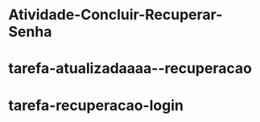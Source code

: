 # Atividade-Concluir-Recuperar-Senha
# tarefa-atualizadaaaa--recuperacao
# tarefa-recuperacao-login

